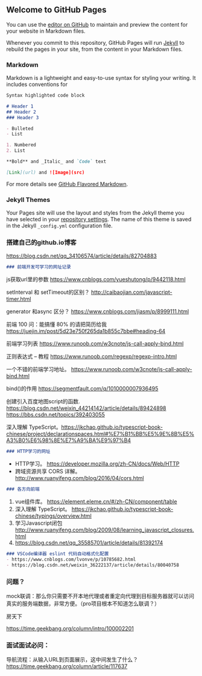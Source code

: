 ## Welcome to GitHub Pages

You can use the [editor on GitHub](https://github.com/tianmengmengliang/jpt.github.io/edit/master/README.md) to maintain and preview the content for your website in Markdown files.

Whenever you commit to this repository, GitHub Pages will run [Jekyll](https://jekyllrb.com/) to rebuild the pages in your site, from the content in your Markdown files.

### Markdown

Markdown is a lightweight and easy-to-use syntax for styling your writing. It includes conventions for

```markdown
Syntax highlighted code block

# Header 1
## Header 2
### Header 3

- Bulleted
- List

1. Numbered
2. List

**Bold** and _Italic_ and `Code` text

[Link](url) and ![Image](src)
```

For more details see [GitHub Flavored Markdown](https://guides.github.com/features/mastering-markdown/).

### Jekyll Themes

Your Pages site will use the layout and styles from the Jekyll theme you have selected in your [repository settings](https://github.com/tianmengmengliang/jpt.github.io/settings). The name of this theme is saved in the Jekyll `_config.yml` configuration file.


### 搭建自己的github.io博客
https://blog.csdn.net/qq_34106574/article/details/82704883



```markdown
### 前端开发可学习的网址记录
``` 
js获取url里的参数
https://www.cnblogs.com/yueshutong/p/9442118.html

setInterval 和 setTimeout的区别？
http://caibaojian.com/javascript-timer.html

generator 和async 区分？
https://www.cnblogs.com/jiasm/p/8999111.html

前端 100 问：能搞懂 80% 的请把简历给我
https://juejin.im/post/5d23e750f265da1b855c7bbe#heading-64

前端学习列表
https://www.runoob.com/w3cnote/js-call-apply-bind.html

正则表达式 – 教程
https://www.runoob.com/regexp/regexp-intro.html

一个不错的前端学习地址。
https://www.runoob.com/w3cnote/js-call-apply-bind.html

bind()的作用
https://segmentfault.com/q/1010000007936495

创建引入百度地图script的函数.
https://blog.csdn.net/weixin_44214142/article/details/89424898
https://bbs.csdn.net/topics/392403055

深入理解 TypeScript。https://jkchao.github.io/typescript-book-chinese/project/declarationspaces.html#%E7%B1%BB%E5%9E%8B%E5%A3%B0%E6%98%8E%E7%A9%BA%E9%97%B4 
  

```markdown
### HTTP学习的网址
```
- HTTP学习。 https://developer.mozilla.org/zh-CN/docs/Web/HTTP
- 跨域资源共享 CORS 详解。  http://www.ruanyifeng.com/blog/2016/04/cors.html

```markdown
### 各方向前端
```
1. vue组件库。 https://element.eleme.cn/#/zh-CN/component/table
2. 深入理解 TypeScript。 https://jkchao.github.io/typescript-book-chinese/typings/overview.html
3. 学习Javascript闭包 http://www.ruanyifeng.com/blog/2009/08/learning_javascript_closures.html
4. https://blog.csdn.net/qq_35585701/article/details/81392174

```markdown
### VSCode编译器 eslint 代码自动格式化配置
- https://www.cnblogs.com/lvonve/p/10785682.html
- https://blog.csdn.net/weixin_36222137/article/details/80040758
``` 

### 问题？
mock联调：那么你只需要不开本地代理或者重定向代理到目标服务器就可以访问真实的服务端数据，非常方便。（pro项目根本不知道怎么联调？）

房天下

https://time.geekbang.org/column/intro/100002201

### 面试面试必问： 
导航流程：从输入URL到页面展示，这中间发生了什么？
https://time.geekbang.org/column/article/117637
